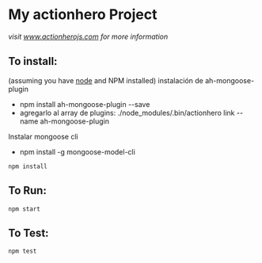 # My actionhero Project

*visit www.actionherojs.com for more information*

## To install:
(assuming you have [node](http://nodejs.org/) and NPM installed)
instalación de ah-mongoose-plugin
* npm install ah-mongoose-plugin --save
* agregarlo al array de plugins: ./node_modules/.bin/actionhero link --name ah-mongoose-plugin


Instalar mongoose cli
* npm install -g mongoose-model-cli


`npm install`

## To Run:
`npm start`

## To Test:
`npm test`

